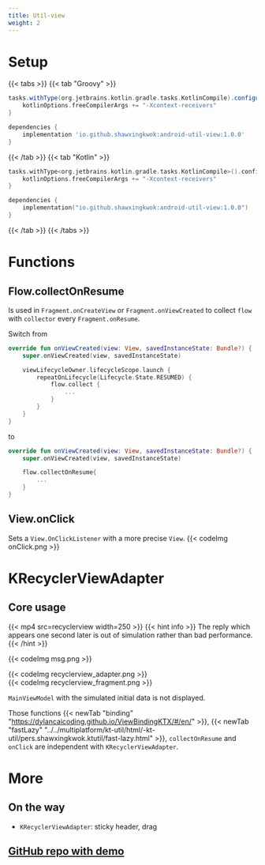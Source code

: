 ```yaml
---
title: Util-view
weight: 2
---
```


# Setup
{{< tabs >}}
{{< tab "Groovy" >}}

```groovy
tasks.withType(org.jetbrains.kotlin.gradle.tasks.KotlinCompile).configureEach{
    kotlinOptions.freeCompilerArgs += "-Xcontext-receivers"
}

dependencies {
    implementation 'io.github.shawxingkwok:android-util-view:1.0.0'
}
```
{{< /tab >}}
{{< tab "Kotlin" >}}

```kotlin
tasks.withType<org.jetbrains.kotlin.gradle.tasks.KotlinCompile>().configureEach {
    kotlinOptions.freeCompilerArgs += "-Xcontext-receivers"
}

dependencies {
    implementation("io.github.shawxingkwok:android-util-view:1.0.0")
}
```
{{< /tab >}}
{{< /tabs >}}

# Functions
## Flow.collectOnResume
Is used in `Fragment.onCreateView` or `Fragment.onViewCreated` to 
collect `flow` with `collector` every `Fragment.onResume`.

Switch from
```kotlin
override fun onViewCreated(view: View, savedInstanceState: Bundle?) {
    super.onViewCreated(view, savedInstanceState)

    viewLifecycleOwner.lifecycleScope.launch {
        repeatOnLifecycle(Lifecycle.State.RESUMED) {
            flow.collect {
                ...
            }
        }
    }
}
```
to
```kotlin
override fun onViewCreated(view: View, savedInstanceState: Bundle?) {
    super.onViewCreated(view, savedInstanceState)

    flow.collectOnResume{
        ...
    }
}
```

## View.onClick
Sets a `View.OnClickListener` with a more precise `View`.
{{< codeImg onClick.png >}}

# KRecyclerViewAdapter
## Core usage
{{< mp4 src=recyclerview width=250 >}} 
{{< hint info >}}
The reply which appears one second later is out of simulation rather than bad performance.
{{< /hint >}}

{{< codeImg msg.png >}}

{{< codeImg recyclerview_adapter.png >}}
<br>
{{< codeImg recyclerview_fragment.png >}}

`MainViewModel` with the simulated initial data is not displayed.

Those functions
{{< newTab "binding" "https://dylancaicoding.github.io/ViewBindingKTX/#/en/" >}}, {{< newTab "fastLazy" "../../multiplatform/kt-util/html/-kt-util/pers.shawxingkwok.ktutil/fast-lazy.html" >}}, `collectOnResume` and `onClick` 
are independent with `KRecyclerViewAdapter`.

# More 
## On the way
- `KRecyclerViewAdapter`: sticky header, drag

## <a href="https://github.com/ShawxingKwok/AndroidUtil-View" target="_blank"> GitHub repo with demo</a>